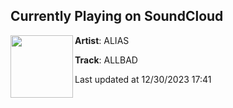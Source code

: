 ## Currently Playing on SoundCloud

[<img align="left" width="100" src="https://i1.sndcdn.com/artworks-NT50BdJKxfMlnBM8-2NuUjg-t500x500.jpg">](https://soundcloud.com/aliasnew/aliasallbad?in=saxurn/sets/tmp/)

**Artist**: ALIAS 

**Track**: ALLBAD

Last updated at 12/30/2023 17:41
